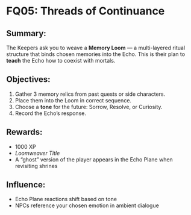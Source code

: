 # FQ05: Threads of Continuance

## Summary:
The Keepers ask you to weave a **Memory Loom** — a multi-layered ritual structure that binds chosen memories into the Echo. This is their plan to **teach** the Echo how to coexist with mortals.

## Objectives:
1. Gather 3 memory relics from past quests or side characters.  
2. Place them into the Loom in correct sequence.  
3. Choose a **tone** for the future: Sorrow, Resolve, or Curiosity.  
4. Record the Echo’s response.

## Rewards:
- 1000 XP  
- *Loomweaver Title*  
- A “ghost” version of the player appears in the Echo Plane when revisiting shrines

## Influence:
- Echo Plane reactions shift based on tone  
- NPCs reference your chosen emotion in ambient dialogue

